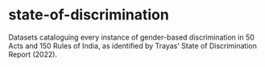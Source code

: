 # state-of-discrimination
Datasets cataloguing every instance of gender-based discrimination in 50 Acts and 150 Rules of India, as identified by Trayas' State of Discrimination Report (2022). 
